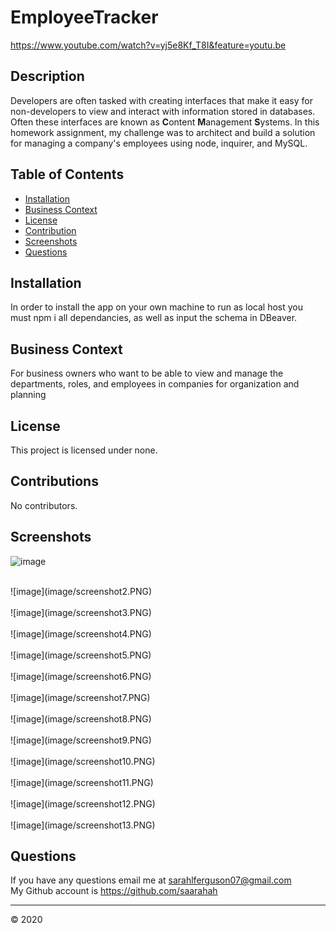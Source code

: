 # EmployeeTracker

https://www.youtube.com/watch?v=yj5e8Kf_T8I&feature=youtu.be

## Description

Developers are often tasked with creating interfaces that make it easy for non-developers to view and interact with information stored in databases. Often these interfaces are known as **C**ontent **M**anagement **S**ystems. In this homework assignment, my challenge was to architect and build a solution for managing a company's employees using node, inquirer, and MySQL.


  ## Table of Contents 
  
  * [Installation](#installation) 
  * [Business Context](#businesscontext)
  * [License](#license)
  * [Contribution](#contributions)
  * [Screenshots](#tests)
  * [Questions](#questions)

## Installation
  
In order to install the app on your own machine to run as local host you must npm i all dependancies, as well as input the schema in DBeaver. 

## Business Context

For business owners who want to be able to view and manage the departments, roles, and employees in companies for organization and planning

 ## License
  
This project is licensed under none.

## Contributions
  
No contributors. 

## Screenshots

![image](image/screenshot1.PNG)
<br/>

<br/>
![image](image/screenshot2.PNG)
<br/>

<br/>
![image](image/screenshot3.PNG)
<br/>

<br/>
![image](image/screenshot4.PNG)
<br/>

<br/>
![image](image/screenshot5.PNG)
<br/>

<br/>
![image](image/screenshot6.PNG)
<br/>
<br/>
![image](image/screenshot7.PNG)
<br/>

<br/>
![image](image/screenshot8.PNG)
<br/>

<br/>
![image](image/screenshot9.PNG)
<br/>
<br/>
![image](image/screenshot10.PNG)
<br/>

<br/>
![image](image/screenshot11.PNG)
<br/>

<br/>
![image](image/screenshot12.PNG)
<br/>
<br/>
![image](image/screenshot13.PNG)
<br/>


 ## Questions

 If you have any questions email me at sarahlferguson07@gmail.com
 <br/>
 My Github account is https://github.com/saarahah
  
  
  ---
  © 2020